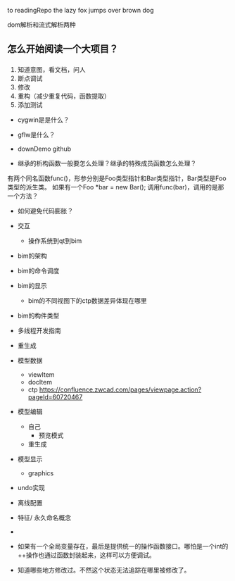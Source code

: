 to readingRepo
the lazy fox jumps over brown dog

dom解析和流式解析两种


## 怎么开始阅读一个大项目？

###

1. 知道意图，看文档，问人
2. 断点调试
3. 修改
4. 重构（减少重复代码，函数提取）
5. 添加测试


* cygwin是是什么？
* gflw是什么？
* downDemo github

* 继承的析构函数一般要怎么处理？继承的特殊成员函数怎么处理？

有两个同名函数func()，形参分别是Foo类型指针和Bar类型指针，Bar类型是Foo类型的派生类。
如果有一个Foo *bar = new Bar(); 调用func(bar)，调用的是那一个方法？

* 如何避免代码膨胀？
* 交互
    * 操作系统到qt到bim
* bim的架构
* bim的命令调度
* bim的显示
    * bim的不同视图下的ctp数据差异体现在哪里
* bim的构件类型
* 多线程开发指南
* 重生成
* 模型数据
    * viewItem
    * docItem
    * ctp
    https://confluence.zwcad.com/pages/viewpage.action?pageId=60720467
* 模型编辑
    * 自己
        * 预览模式
    * 重生成
* 模型显示
    * graphics
* undo实现
* 离线配置
* 特征/ 永久命名概念
* 

* 如果有一个全局变量存在，最后是提供统一的操作函数接口。哪怕是一个int的++操作也通过函数封装起来，这样可以方便调试。
* 知道哪些地方修改过。不然这个状态无法追踪在哪里被修改了。

